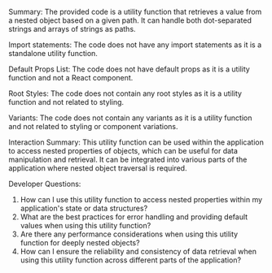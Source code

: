 Summary:
The provided code is a utility function that retrieves a value from a nested object based on a given path. It can handle both dot-separated strings and arrays of strings as paths.

Import statements:
The code does not have any import statements as it is a standalone utility function.

Default Props List:
The code does not have default props as it is a utility function and not a React component.

Root Styles:
The code does not contain any root styles as it is a utility function and not related to styling.

Variants:
The code does not contain any variants as it is a utility function and not related to styling or component variations.

Interaction Summary:
This utility function can be used within the application to access nested properties of objects, which can be useful for data manipulation and retrieval. It can be integrated into various parts of the application where nested object traversal is required.

Developer Questions:
1. How can I use this utility function to access nested properties within my application's state or data structures?
2. What are the best practices for error handling and providing default values when using this utility function?
3. Are there any performance considerations when using this utility function for deeply nested objects?
4. How can I ensure the reliability and consistency of data retrieval when using this utility function across different parts of the application?